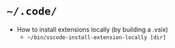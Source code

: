 # `~/.code/`

- How to install extensions locally (by building a .vsix)
  - `~/bin/vscode-install-extension-locally [dir]`
